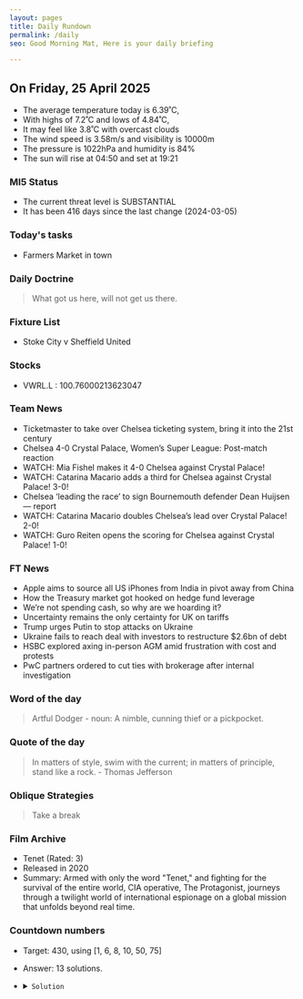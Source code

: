 ```yaml
---
layout: pages
title: Daily Rundown
permalink: /daily
seo: Good Morning Mat, Here is your daily briefing

---
```


<!-- weather_marker starts -->
## On Friday, 25 April 2025

- The average temperature today is 6.39˚C,
- With highs of 7.2˚C and lows of 4.84˚C,
- It may feel like 3.8˚C with overcast clouds
- The wind speed is 3.58m/s and visibility is 10000m
- The pressure is 1022hPa and humidity is 84%
- The sun will rise at 04:50 and set at 19:21

<!-- weather_marker ends -->

### MI5 Status
<!-- threat_marker starts -->
- The current threat level is <span class="highlighter">SUBSTANTIAL</span>
- It has been 416 days since the last change (2024-03-05)

<!-- threat_marker ends -->

### Today's tasks
<!-- task_marker starts -->
- Farmers Market in town

<!-- task_marker ends -->

### Daily Doctrine
<!-- doctrine_marker starts -->
> What got us here, will not get us there.
<!-- doctrine_marker ends -->

### Fixture List

<!-- fixture_marker starts -->
- Stoke City v Sheffield United
<!-- fixture_marker ends -->


### Stocks

<!-- stocks_marker starts -->

- VWRL.L : 100.76000213623047 

<!-- stocks_marker ends -->


### Team News
<!-- news_marker starts -->

 - Ticketmaster to take over Chelsea ticketing system, bring it into the 21st century
 - Chelsea 4-0 Crystal Palace, Women’s Super League: Post-match reaction
 - WATCH: Mia Fishel makes it 4-0 Chelsea against Crystal Palace!
 - WATCH: Catarina Macario adds a third for Chelsea against Crystal Palace! 3-0!
 - Chelsea ‘leading the race’ to sign Bournemouth defender Dean Huijsen — report
 - WATCH: Catarina Macario doubles Chelsea’s lead over Crystal Palace! 2-0!
 - WATCH: Guro Reiten opens the scoring for Chelsea against Crystal Palace! 1-0!

<!-- news_marker ends -->

### FT News

<!-- ftnews_marker starts -->

 - Apple aims to source all US iPhones from India in pivot away from China
 - How the Treasury market got hooked on hedge fund leverage
 - We’re not spending cash, so why are we hoarding it?
 - Uncertainty remains the only certainty for UK on tariffs
 - Trump urges Putin to stop attacks on Ukraine
 - Ukraine fails to reach deal with investors to restructure $2.6bn of debt
 - HSBC explored axing in-person AGM amid frustration with cost and protests
 - PwC partners ordered to cut ties with brokerage after internal investigation

<!-- ftnews_marker ends -->

### Word of the day

<!-- word_marker starts -->

 > Artful Dodger - noun: A nimble, cunning thief or a pickpocket.

<!-- word_marker ends -->


### Quote of the day
<!-- quote_marker starts -->

> In matters of style, swim with the current; in matters of principle, stand like a rock. - Thomas Jefferson

<!-- quote_marker ends -->

### Oblique Strategies
<!-- eno_marker starts -->
> Take a break

<!-- eno_marker ends -->

### Film Archive

<!-- film_marker starts -->
- Tenet (Rated: 3)
- Released in 2020
- Summary: Armed with only the word "Tenet," and fighting for the survival of the entire world, CIA operative, The Protagonist, journeys through a twilight world of international espionage on a global mission that unfolds beyond real time.
<!-- film_marker ends -->

### Countdown numbers
<!-- game_marker starts -->

- Target: 430, using [1, 6, 8, 10, 50, 75]
- Answer: 13 solutions.

- <details><summary><code>Solution</code></summary>

  Solution: ( 50 + 8 ) x 75 / 10 + 1 - 6

   </details>

<!-- game_marker ends -->
